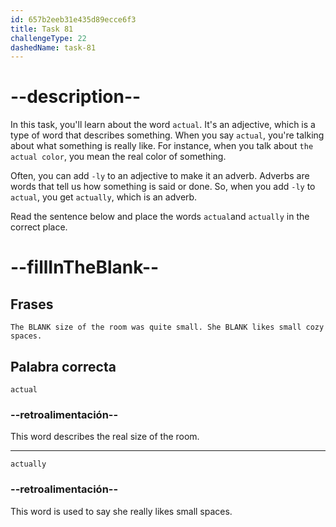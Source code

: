 ```yaml
---
id: 657b2eeb31e435d89ecce6f3
title: Task 81
challengeType: 22
dashedName: task-81
---
```


# --description--

In this task, you'll learn about the word `actual`. It's an adjective, which is a type of word that describes something. When you say `actual`, you're talking about what something is really like. For instance, when you talk about `the actual color`, you mean the real color of something.

Often, you can add `-ly` to an adjective to make it an adverb. Adverbs are words that tell us how something is said or done. So, when you add `-ly` to `actual`, you get `actually`, which is an adverb.

Read the sentence below and place the words `actual`and `actually` in the correct place.

# --fillInTheBlank--

## Frases

`The BLANK size of the room was quite small. She BLANK likes small cozy spaces.`

## Palabra correcta

`actual`

### --retroalimentación--

This word describes the real size of the room.

---

`actually`

### --retroalimentación--

This word is used to say she really likes small spaces.
